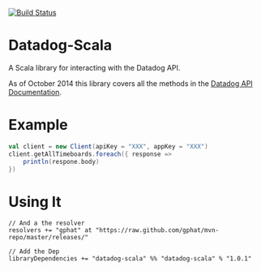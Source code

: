 [![Build Status](https://travis-ci.org/gphat/datadog-scala.png?branch=master)](https://travis-ci.org/gphat/datadog-scala)

# Datadog-Scala

A Scala library for interacting with the Datadog API.

As of October 2014 this library covers all the methods in the [Datadog API Documentation](http://docs.datadoghq.com/api/).

# Example

```scala
val client = new Client(apiKey = "XXX", appKey = "XXX")
client.getAllTimeboards.foreach({ response =>
    println(respone.body)
})
```

# Using It

```
// And a the resolver
resolvers += "gphat" at "https://raw.github.com/gphat/mvn-repo/master/releases/"

// Add the Dep
libraryDependencies += "datadog-scala" %% "datadog-scala" % "1.0.1"
```
